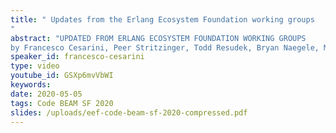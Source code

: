 ```yaml
---
title: " Updates from the Erlang Ecosystem Foundation working groups
"
abstract: "UPDATED FROM ERLANG ECOSYSTEM FOUNDATION WORKING GROUPS 
by Francesco Cesarini, Peer Stritzinger, Todd Resudek, Bryan Naegele, Maxim Fedorov, Alistair Woodman , Frank Hunleth, Bram Verburg, Johnny Winn"
speaker_id: francesco-cesarini
type: video
youtube_id: GSXp6mvVbWI
keywords: 
date: 2020-05-05
tags: Code BEAM SF 2020
slides: /uploads/eef-code-beam-sf-2020-compressed.pdf
---
```


